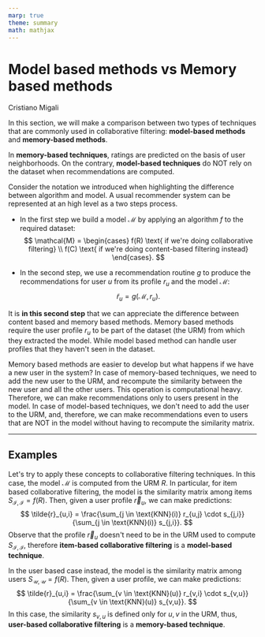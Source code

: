 ```yaml
---
marp: true
theme: summary
math: mathjax
---
```

# Model based methods vs Memory based methods

<div class="author">

Cristiano Migali

</div>

In this section, we will make a comparison between two types of techniques that are commonly used in collaborative filtering: **model-based methods** and **memory-based methods**.

In **memory-based techniques**, ratings are predicted on the basis of user neighborhoods.
On the contrary, **model-based techniques** do NOT rely on the dataset when recommendations are computed.

Consider the notation we introduced when highlighting the difference between algorithm and model.
A usual recommender system can be represented at an high level as a two steps process.
- In the first step we build a model $\mathcal{M}$ by applying an algorithm $f$ to the required dataset:
$$
\mathcal{M} = \begin{cases}
f(R) \text{ if we're doing collaborative filtering} \\
f(C) \text{ if we're doing content-based filtering instead}
\end{cases}.
$$

- In the second step, we use a recommendation routine $g$ to produce the recommendations for user $u$ from its profile $r_u$ and the model $\mathcal{M}$:
$$
\tilde{r}_u = g(\mathcal{M}, r_u).
$$

It is **in this second step** that we can appreciate the difference between content based and memory based methods.
Memory based methods require the user profile $r_u$ to be part of the dataset (the URM) from which they extracted the model. While model based method can handle user profiles that they haven't seen in the dataset.

Memory based methods are easier to develop but what happens if we have a new user in the system? In case of memory-based techniques, we need to add the new user to the URM, and recompute the similarity between the new user and all the other users. This operation is computational heavy. Therefore, we can make recommendations only to users present in the model.
In case of model-based techniques, we don't need to add the user to the URM, and, therefore, we can make recommendations even to users that are NOT in the model without having to recompute the similarity matrix.

---

## Examples

Let's try to apply these concepts to collaborative filtering techniques. In this case, the model $\mathcal{M}$ is computed from the URM $R$.
In particular, for item based collaborative filtering, the model is the similarity matrix among items $S_{\mathcal{I},\mathcal{I}} = f(R)$.
Then, given a user profile $\vec{r}_u$, we can make predictions:
$$
\tilde{r}_{u,i} = \frac{\sum_{j \in \text{KNN}(i)} r_{u,j} \cdot s_{j,i}}{\sum_{j \in \text{KNN}(i)} s_{j,i}}.
$$
Observe that the profile $\vec{r}_u$ doesn't need to be in the URM used to compute $S_{\mathcal{I}, \mathcal{I}}$, therefore **item-based collaborative filtering** is a **model-based technique**.

In the user based case instead, the model is the similarity matrix among users $S_{\mathcal{U}, \mathcal{U}} = f(R)$. Then, given a user profile, we can make predictions:
$$
\tilde{r}_{u,i} = \frac{\sum_{v \in \text{KNN}(u)} r_{v,i} \cdot s_{v,u}}{\sum_{v \in \text{KNN}(u)} s_{v,u}}.
$$
In this case, the similarity $s_{v,u}$ is defined only for $u, v$ in the URM, thus, **user-based collaborative filtering** is a **memory-based technique**.
